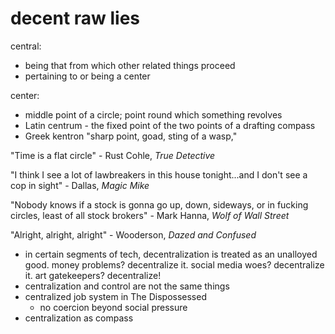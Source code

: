 # decent raw lies
central:

- being that from which other related things proceed
- pertaining to or being a center

center:

- middle point of a circle; point round which something revolves
- Latin centrum - the fixed point of the two points of a drafting compass
- Greek kentron "sharp point, goad, sting of a wasp,"

"Time is a flat circle" - Rust Cohle, _True Detective_

"I think I see a lot of lawbreakers in this house tonight...and I don't see a cop in sight" - Dallas, _Magic Mike_

"Nobody knows if a stock is gonna go up, down, sideways, or in fucking circles, least of all stock brokers" - Mark Hanna, _Wolf of Wall Street_

"Alright, alright, alright" - Wooderson, _Dazed and Confused_

- in certain segments of tech, decentralization is treated as an unalloyed good. money problems? decentralize it. social media woes? decentralize it. art gatekeepers? decentralize!
- centralization and control are not the same things
- centralized job system in The Dispossessed
  - no coercion beyond social pressure
- centralization as compass